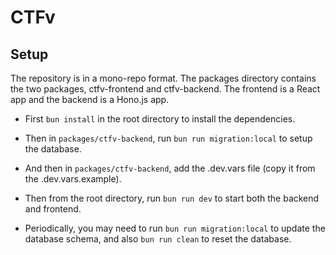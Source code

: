 # CTFv

## Setup

The repository is in a mono-repo format. The packages directory contains the two packages, ctfv-frontend and ctfv-backend. The frontend is a React app and the backend is a Hono.js app.

- First `bun install` in the root directory to install the dependencies.
- Then in `packages/ctfv-backend`, run `bun run migration:local` to setup the database.
- And then in `packages/ctfv-backend`, add the .dev.vars file (copy it from the .dev.vars.example).

- Then from the root directory, run `bun run dev` to start both the backend and frontend.

- Periodically, you may need to run `bun run migration:local` to update the database schema, and also `bun run clean` to reset the database.
